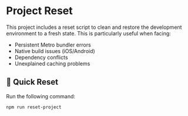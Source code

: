 # Project Reset

This project includes a reset script to clean and restore the development environment to a fresh state. This is particularly useful when facing:

- Persistent Metro bundler errors
- Native build issues (iOS/Android)
- Dependency conflicts
- Unexplained caching problems

## 🚀 Quick Reset

Run the following command:

```bash
npm run reset-project
```
